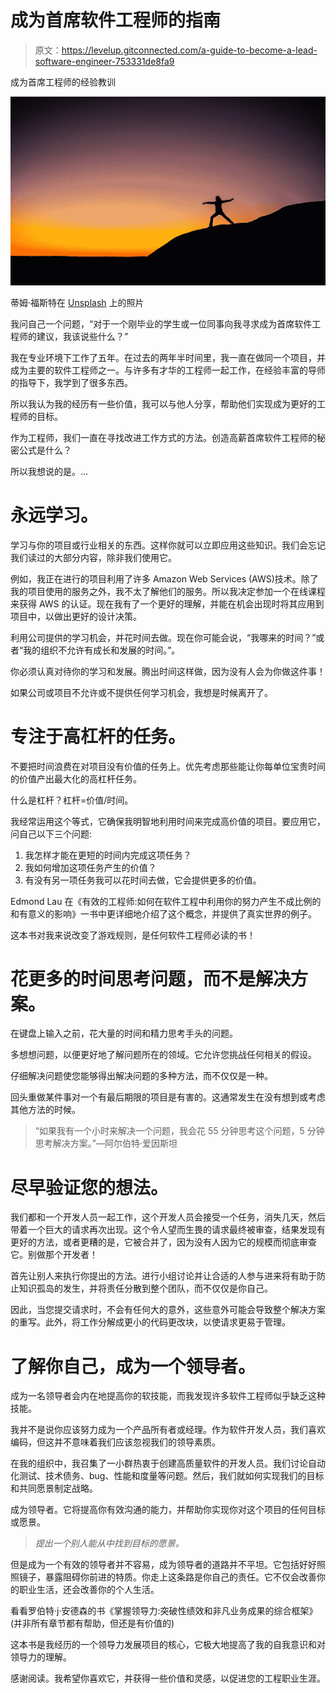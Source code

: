 # 成为首席软件工程师的指南

> 原文：<https://levelup.gitconnected.com/a-guide-to-become-a-lead-software-engineer-753331de8fa9>

成为首席工程师的经验教训

![](img/96c6458528cc64b3466314a184d389aa.png)

蒂姆·福斯特在 [Unsplash](https://unsplash.com?utm_source=medium&utm_medium=referral) 上的照片

我问自己一个问题，“对于一个刚毕业的学生或一位同事向我寻求成为首席软件工程师的建议，我该说些什么？”

我在专业环境下工作了五年。在过去的两年半时间里，我一直在做同一个项目，并成为主要的软件工程师之一。与许多有才华的工程师一起工作，在经验丰富的导师的指导下，我学到了很多东西。

所以我认为我的经历有一些价值，我可以与他人分享，帮助他们实现成为更好的工程师的目标。

作为工程师，我们一直在寻找改进工作方式的方法。创造高薪首席软件工程师的秘密公式是什么？

所以我想说的是。…

# 永远学习。

学习与你的项目或行业相关的东西。这样你就可以立即应用这些知识。我们会忘记我们读过的大部分内容，除非我们使用它。

例如，我正在进行的项目利用了许多 Amazon Web Services (AWS)技术。除了我的项目使用的服务之外，我不太了解他们的服务。所以我决定参加一个在线课程来获得 AWS 的认证。现在我有了一个更好的理解，并能在机会出现时将其应用到项目中，以做出更好的设计决策。

利用公司提供的学习机会，并花时间去做。现在你可能会说，“我哪来的时间？”或者“我的组织不允许有成长和发展的时间。”。

你必须认真对待你的学习和发展。腾出时间这样做，因为没有人会为你做这件事！

如果公司或项目不允许或不提供任何学习机会，我想是时候离开了。

# 专注于高杠杆的任务。

不要把时间浪费在对项目没有价值的任务上。优先考虑那些能让你每单位宝贵时间的价值产出最大化的高杠杆任务。

什么是杠杆？杠杆=价值/时间。

我经常运用这个等式，它确保我明智地利用时间来完成高价值的项目。要应用它，问自己以下三个问题:

1.  我怎样才能在更短的时间内完成这项任务？
2.  我如何增加这项任务产生的价值？
3.  有没有另一项任务我可以花时间去做，它会提供更多的价值。

Edmond Lau 在《有效的工程师:如何在软件工程中利用你的努力产生不成比例的和有意义的影响》一书中更详细地介绍了这个概念，并提供了真实世界的例子。

这本书对我来说改变了游戏规则，是任何软件工程师必读的书！

# 花更多的时间思考问题，而不是解决方案。

在键盘上输入之前，花大量的时间和精力思考手头的问题。

多想想问题，以便更好地了解问题所在的领域。它允许您挑战任何相关的假设。

仔细解决问题使您能够得出解决问题的多种方法，而不仅仅是一种。

回头重做某件事对一个有最后期限的项目是有害的。这通常发生在没有想到或考虑其他方法的时候。

> “如果我有一个小时来解决一个问题，我会花 55 分钟思考这个问题，5 分钟思考解决方案。”—阿尔伯特·爱因斯坦

# 尽早验证您的想法。

我们都和一个开发人员一起工作，这个开发人员会接受一个任务，消失几天，然后带着一个巨大的请求再次出现。这个令人望而生畏的请求最终被审查，结果发现有更好的方法，或者更糟的是，它被合并了，因为没有人因为它的规模而彻底审查它。别做那个开发者！

首先让别人来执行你提出的方法。进行小组讨论并让合适的人参与进来将有助于防止知识孤岛的发生，并将责任分散到整个团队，而不仅仅是你自己。

因此，当您提交请求时，不会有任何大的意外，这些意外可能会导致整个解决方案的重写。此外，将工作分解成更小的代码更改块，以使请求更易于管理。

# 了解你自己，成为一个领导者。

成为一名领导者会内在地提高你的软技能，而我发现许多软件工程师似乎缺乏这种技能。

我并不是说你应该努力成为一个产品所有者或经理。作为软件开发人员，我们喜欢编码，但这并不意味着我们应该忽视我们的领导素质。

在我的组织中，我召集了一小群热衷于创建高质量软件的开发人员。我们讨论自动化测试、技术债务、bug、性能和度量等问题。然后，我们就如何实现我们的目标和共同愿景制定战略。

成为领导者。它将提高你有效沟通的能力，并帮助你实现你对这个项目的任何目标或愿景。

> *提出一个别人能从中找到目标的愿景。*

但是成为一个有效的领导者并不容易，成为领导者的道路并不平坦。它包括好好照照镜子，暴露阻碍你前进的特质。你走上这条路是你自己的责任。它不仅会改善你的职业生活，还会改善你的个人生活。

看看罗伯特·j·安德森的书《掌握领导力:突破性绩效和非凡业务成果的综合框架》(并非所有章节都有帮助，但还是有价值的)

这本书是我经历的一个领导力发展项目的核心，它极大地提高了我的自我意识和对领导力的理解。

感谢阅读。我希望你喜欢它，并获得一些价值和灵感，以促进您的工程职业生涯。